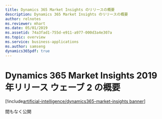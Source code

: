 ```yaml
---
title: Dynamics 365 Market Insights のリリースの概要
description: Dynamics 365 Market Insights のリリースの概要
author: relnotes
ms.reviewer: mhart
ms.date: 05/01/2019
ms.assetid: 74a3fad1-755d-e911-a977-000d3a4e307a
ms.topic: overview
ms.service: business-applications
ms.author: samseng
dynamics365pdf: true
---
```


# Dynamics 365 Market Insights 2019 年リリース ウェーブ 2 の概要
[!include[artificial-intelligence/dynamics365-market-insights banner](../includes/artificial-intelligence/dynamics365-market-insights.md)]

間もなく公開

